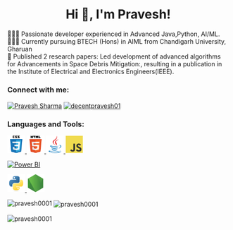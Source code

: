  <h1 align="center">Hi 👋, I'm Pravesh!</h1>

👩🏻‍💻 Passionate developer experienced in Advanced Java,Python, AI/ML.<br/>
👩🏻‍🎓 Currently pursuing BTECH (Hons) in AIML from Chandigarh University, Gharuan<br/>
🔬 Published 2 research papers: Led development of advanced algorithms for Advancements in Space Debris Mitigation:, resulting in a publication in the Institute of Electrical and Electronics Engineers(IEEE).
  
<h3 align="left">Connect with me:</h3>
<p align="left">
<a href="http://www.linkedin.com/in/pravesh-sharma-854973230" target="blank"><img align="center" src="https://raw.githubusercontent.com/rahuldkjain/github-profile-readme-generator/master/src/images/icons/Social/linked-in-alt.svg" alt="Pravesh Sharma" height="30" width="40" /></a>
<a href="https://www.instagram.com/decentpravesh01/" target="blank"><img align="center" src="https://raw.githubusercontent.com/rahuldkjain/github-profile-readme-generator/master/src/images/icons/Social/instagram.svg" alt="decentpravesh01" height="30" width="40" /></a>
</p>

<h3 align="left">Languages and Tools:</h3>
<p align="left"> <a href="https://www.w3schools.com/css/" target="_blank" rel="noreferrer"> <img src="https://raw.githubusercontent.com/devicons/devicon/master/icons/css3/css3-original-wordmark.svg" alt="css3" width="40" height="40"/> </a> <a href="https://www.w3.org/html/" target="_blank" rel="noreferrer"> <img src="https://raw.githubusercontent.com/devicons/devicon/master/icons/html5/html5-original-wordmark.svg" alt="html5" width="40" height="40"/> </a> <a href="https://www.java.com" target="_blank" rel="noreferrer"> <img src="https://raw.githubusercontent.com/devicons/devicon/master/icons/java/java-original.svg" alt="java" width="40" height="40"/> </a> <a href="https://developer.mozilla.org/en-US/docs/Web/JavaScript" target="_blank" rel="noreferrer"> <img src="https://raw.githubusercontent.com/devicons/devicon/master/icons/javascript/javascript-original.svg" alt="javascript" width="40" height="40"/> </a> </p>
<p align="left">
  <a href="https://powerbi.microsoft.com/" target="_blank">
    <img src="https://raw.githubusercontent.com/microsoft/PowerBI-Icons/main/SVG/PowerBI.svg" alt="Power BI" width="40" height="40"/>
  </a>
</p>

<a href="https://www.python.org/" target="_blank" rel="noreferrer"><img src="https://raw.githubusercontent.com/devicons/devicon/master/icons/python/python-original.svg" alt="python" width="40" height="40"/>
</a>
<a href="https://nodejs.org/" target="_blank" rel="noreferrer">
  <img src="https://raw.githubusercontent.com/devicons/devicon/master/icons/nodejs/nodejs-original.svg" alt="nodejs" width="40" height="40"/>
</a>


<p><img align="left" src="https://github-readme-stats.vercel.app/api/top-langs?username=pravesh0001&show_icons=true&locale=en&layout=compact" alt="pravesh0001" /></p>

<p>&nbsp;<img align="center" src="https://github-readme-stats.vercel.app/api?username=pravesh0001&show_icons=true&locale=en" alt="pravesh0001" /></p>

<p><img align="center" src="https://github-readme-streak-stats.herokuapp.com/?user=pravesh0001&" alt="pravesh0001" /></p>


<br>

